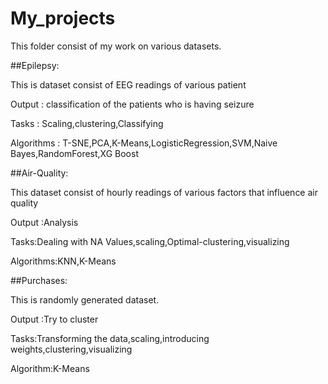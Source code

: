 # My_projects

This folder consist of my work on various datasets.

##Epilepsy:

  This is dataset consist of EEG readings of various patient

  Output       : classification of the patients who is having seizure

  Tasks        : Scaling,clustering,Classifying

  Algorithms   : T-SNE,PCA,K-Means,LogisticRegression,SVM,Naive Bayes,RandomForest,XG Boost


##Air-Quality:

  This dataset consist of hourly readings of various factors that influence air quality
  
  Output :Analysis
  
  Tasks:Dealing with NA Values,scaling,Optimal-clustering,visualizing
  
  Algorithms:KNN,K-Means
  
##Purchases:

  This is randomly generated dataset.
  
  Output :Try to cluster
  
  Tasks:Transforming the data,scaling,introducing weights,clustering,visualizing
  
  Algorithm:K-Means
